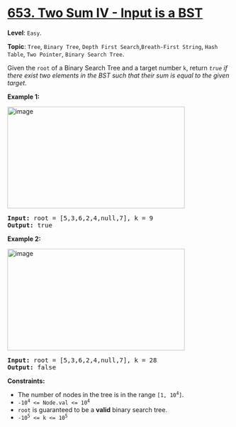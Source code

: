 # [653. Two Sum IV - Input is a BST](https://leetcode.com/problems/two-sum-iv-input-is-a-bst/description/)

**Level**: `Easy`.

**Topic**: `Tree`, `Binary Tree`, `Depth First Search`,`Breath-First String`, `Hash Table`, `Two Pointer`, `Binary Search Tree`.

Given the <code>root</code> of a Binary Search Tree and a target number <code>k</code>, return <em><code>true</code> if there exist two elements in the BST such that their sum is equal to the given target</em>.

<strong>Example 1:</strong>

<img alt="image" src="https://assets.leetcode.com/uploads/2020/09/21/sum_tree_1.jpg" style="width: 400px; height: 229px;">

<pre><strong>Input:</strong> root = [5,3,6,2,4,null,7], k = 9
<strong>Output:</strong> true
</pre>

<strong>Example 2:</strong>

<img alt="image" src="https://assets.leetcode.com/uploads/2020/09/21/sum_tree_2.jpg" style="width: 400px; height: 229px;">

<pre><strong>Input:</strong> root = [5,3,6,2,4,null,7], k = 28
<strong>Output:</strong> false
</pre>

<strong>Constraints:</strong>

<ul>
 <li>The number of nodes in the tree is in the range <code>[1, 10<sup>4</sup>]</code>.</li>
 <li><code>-10<sup>4</sup>&nbsp;&lt;= Node.val &lt;= 10<sup>4</sup></code></li>
 <li><code>root</code> is guaranteed to be a <strong>valid</strong> binary search tree.</li>
 <li><code>-10<sup>5</sup>&nbsp;&lt;= k &lt;= 10<sup>5</sup></code></li>
</ul>
